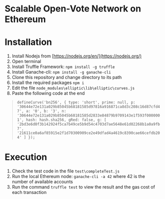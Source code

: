 # Scalable Open-Vote Network on Ethereum

# Installation 

 1. Install Nodejs from [https://nodejs.org/en/](https://nodejs.org/)
 2. Open terminal 
 3. Install Truffle Framework:  `npm install -g truffle`
 4. Install Ganache-cli: `npm install -g ganache-cli`
 5. Clone this repository and change directory to its path
 6. Install the required packages `npm i`
 7. Edit the file `node_modules\elliptic\lib\elliptic\curves.js`
 8. Paste the following code at the end
 > `defineCurve('bn256', {
type: 'short',
prime: null,
p: '30644e72e131a029b85045b68181585d97816a916871ca8d3c208c16d87cfd47',
a: '0',
b: '3',
n: '30644e72e131a029b85045b68181585d2833e84879b9709143e1f593f0000001',
hash: hash.sha256,
gRed: false,
g: [
'2bd3e6d0f3b142924f5ca7b49ce5b9d54c4703d7ae5648e61d02268b1a0a9fb7',
'21611ce0a6af85915e2f1d70300909ce2e49dfad4a4619c8390cae66cefdb204'
]
});`

# Execution
 1. Check the test code in the file `test\completeTest.js`
 2. Run the local Ethereum node: `ganache-cli -a 42` where 42 is the number of available accounts
 3. Run the command `truffle test` to view the result and the gas cost of each transaction

